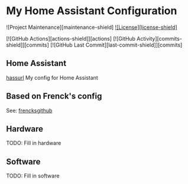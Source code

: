 # My Home Assistant Configuration

![Project Maintenance][maintenance-shield]
[![License][license-shield]](LICENSE.md)

[![GitHub Actions][actions-shield]][actions]
[![GitHub Activity][commits-shield]][commits]
[![GitHub Last Commit][last-commit-shield]][commits]

## Home Assistant
[hassurl]
My config for Home Assistant

## Based on Frenck's config
See: [frencksgithub]

[frencksgithub]: https://github.com/frenck/home-assistant-config
[hassurl]: https://www.home-assistant.io/

## Hardware
TODO: Fill in hardware

## Software
TODO: Fill in software
